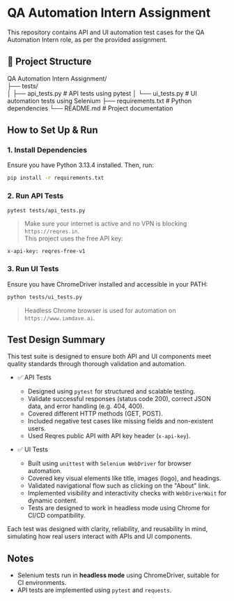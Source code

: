 # QA Automation Intern Assignment

This repository contains API and UI automation test cases for the QA Automation Intern role, as per the provided assignment.

## 📁 Project Structure

QA Automation Intern Assignment/                             
├── tests/                                                                  
│   ├── api_tests.py                              # API tests using pytest
│   └── ui_tests.py                               # UI automation tests using Selenium
├── requirements.txt                              # Python dependencies
└── README.md                                     # Project documentation


## How to Set Up & Run

### 1. Install Dependencies

Ensure you have Python 3.13.4 installed. Then, run:

```bash
pip install -r requirements.txt
```

### 2. Run API Tests

```bash
pytest tests/api_tests.py
```

> Make sure your internet is active and no VPN is blocking `https://reqres.in`.  
> This project uses the free API key:
```http
x-api-key: reqres-free-v1
```

### 3. Run UI Tests

Ensure you have ChromeDriver installed and accessible in your PATH:

```bash
python tests/ui_tests.py
```

> Headless Chrome browser is used for automation on `https://www.iamdave.ai`.


## Test Design Summary

This test suite is designed to ensure both API and UI components meet quality standards through thorough validation and automation.

- ✅ API Tests
    - Designed using `pytest` for structured and scalable testing.
    - Validate successful responses (status code 200), correct JSON data, and error handling (e.g. 404, 400).
    - Covered different HTTP methods (GET, POST).
    - Included negative test cases like missing fields and non-existent users.
    - Used Reqres public API with API key header (`x-api-key`).

- ✅ UI Tests
    - Built using `unittest` with `Selenium WebDriver` for browser automation.
    - Covered key visual elements like title, images (logo), and headings.
    - Validated navigational flow such as clicking on the "About" link.
    - Implemented visibility and interactivity checks with `WebDriverWait` for dynamic content.
    - Tests are designed to work in headless mode using Chrome for CI/CD compatibility.

Each test was designed with clarity, reliability, and reusability in mind, simulating how real users interact with APIs and UI components.

## Notes

- Selenium tests run in **headless mode** using ChromeDriver, suitable for CI environments.
- API tests are implemented using `pytest` and `requests`.
